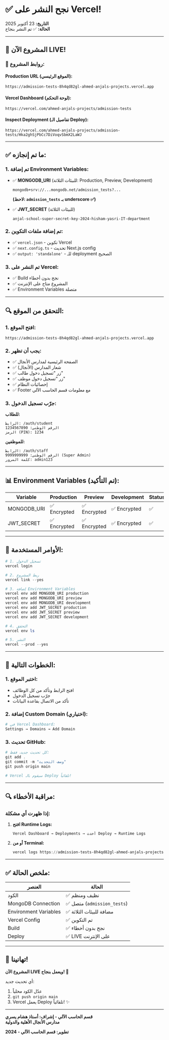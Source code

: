 # ✅ نجح النشر على Vercel!

**التاريخ:** 23 أكتوبر 2025  
**الحالة:** ✅ تم النشر بنجاح

---

## 🎉 المشروع الآن LIVE!

### **🔗 روابط المشروع:**

#### **Production URL (الموقع الرئيسي):**
```
https://admission-tests-8h4qd82gl-ahmed-anjals-projects.vercel.app
```

#### **Vercel Dashboard (لوحة التحكم):**
```
https://vercel.com/ahmed-anjals-projects/admission-tests
```

#### **Inspect Deployment (تفاصيل الـ Deploy):**
```
https://vercel.com/ahmed-anjals-projects/admission-tests/Hka2ghSjPbCc7DiVoqvSbmX2LaWJ
```

---

## ✅ ما تم إنجازه:

### **1. تم إضافة Environment Variables:**
- ✅ **MONGODB_URI** (للبيئات الثلاثة: Production, Preview, Development)
  ```
  mongodb+srv://...mongodb.net/admission_tests?...
  ```
  **(لاحظ: `admission_tests` بـ underscore ✅)**

- ✅ **JWT_SECRET** (للبيئات الثلاثة)
  ```
  anjal-school-super-secret-key-2024-hisham-yasri-IT-department
  ```

### **2. تم إضافة ملفات التكوين:**
- ✅ `vercel.json` - تكوين Vercel
- ✅ `next.config.ts` - تحديث Next.js config
- ✅ `output: 'standalone'` - للـ deployment الصحيح

### **3. تم النشر على Vercel:**
- ✅ Build نجح بدون أخطاء
- ✅ المشروع متاح على الإنترنت
- ✅ Environment Variables متصلة

---

## 🔍 التحقق من الموقع:

### **1. افتح الموقع:**
```
https://admission-tests-8h4qd82gl-ahmed-anjals-projects.vercel.app
```

### **2. يجب أن تظهر:**
- ✅ الصفحة الرئيسية لمدارس الأنجال
- ✅ شعار المدارس (الأنجال)
- ✅ زر "تسجيل دخول طالب"
- ✅ زر "تسجيل دخول موظف"
- ✅ إحصائيات النظام
- ✅ Footer مع معلومات قسم الحاسب الآلي

### **3. جرّب تسجيل الدخول:**

**للطلاب:**
```
الرابط: /auth/student
الرقم الوطني: 1234567890
الرمز (PIN): 1234
```

**للموظفين:**
```
الرابط: /auth/staff
الرقم الوطني: 9999999999 (Super Admin)
كلمة المرور: admin123
```

---

## 📊 Environment Variables (تم التأكيد):

| Variable | Production | Preview | Development | Status |
|----------|-----------|---------|-------------|---------|
| MONGODB_URI | ✅ Encrypted | ✅ Encrypted | ✅ Encrypted | ✅ |
| JWT_SECRET | ✅ Encrypted | ✅ Encrypted | ✅ Encrypted | ✅ |

---

## 🔧 الأوامر المستخدمة:

```powershell
# 1. تسجيل الدخول
vercel login

# 2. ربط المشروع
vercel link --yes

# 3. إضافة Environment Variables
vercel env add MONGODB_URI production
vercel env add MONGODB_URI preview
vercel env add MONGODB_URI development
vercel env add JWT_SECRET production
vercel env add JWT_SECRET preview
vercel env add JWT_SECRET development

# 4. التحقق
vercel env ls

# 5. النشر
vercel --prod --yes
```

---

## 🎯 الخطوات التالية:

### **1. اختبر الموقع:**
- افتح الرابط وتأكد من كل الوظائف
- جرّب تسجيل الدخول
- تأكد من الاتصال بقاعدة البيانات

### **2. إضافة Custom Domain (اختياري):**
```powershell
# في Vercel Dashboard:
Settings → Domains → Add Domain
```

### **3. تحديث GitHub:**
```powershell
# كل تحديث جديد، فقط:
git add .
git commit -m "وصف التحديث"
git push origin main

# Vercel سيقوم بالـ Deploy تلقائياً!
```

---

## 🔍 مراقبة الأخطاء:

### **إذا ظهرت أي مشكلة:**

1. **افتح Runtime Logs:**
   ```
   Vercel Dashboard → Deployments → أحدث Deploy → Runtime Logs
   ```

2. **أو من Terminal:**
   ```powershell
   vercel logs https://admission-tests-8h4qd82gl-ahmed-anjals-projects.vercel.app
   ```

---

## ✅ ملخص الحالة:

| العنصر | الحالة |
|--------|--------|
| الكود | ✅ نظيف ومنظم |
| MongoDB Connection | ✅ متصل (`admission_tests`) |
| Environment Variables | ✅ مضافة للبيئات الثلاثة |
| Vercel Config | ✅ تم التكوين |
| Build | ✅ نجح بدون أخطاء |
| Deploy | ✅ LIVE على الإنترنت |

---

## 🎉 تهانينا!

**المشروع الآن LIVE ويعمل بنجاح! 🚀**

أي تحديث جديد:
1. عدّل الكود محلياً
2. `git push origin main`
3. Vercel يعمل Deploy تلقائياً! ✨

---

**قسم الحاسب الآلي - إشراف: أستاذ هشام يسري**  
**مدارس الأنجال الأهلية والدولية**

**تطوير: قسم الحاسب الآلي - 2024**



